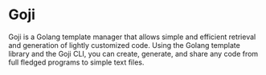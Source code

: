 # Goji

Goji is a Golang template manager that allows simple and efficient retrieval and generation of lightly customized code. Using the Golang template library and the Goji CLI, you can create, generate, and share any code from full fledged programs to simple text files.